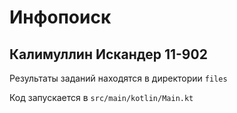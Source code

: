# Инфопоиск
## Калимуллин Искандер 11-902

Результаты заданий находятся в директории `files`

Код запускается в `src/main/kotlin/Main.kt`